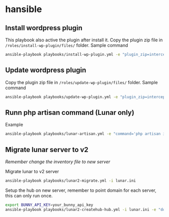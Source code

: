 # hansible

## Install wordpress plugin
This playbook also active the plugin after install it.
Copy the plugin zip file in `/roles/install-wp-plugin/files/` folder.
Sample command
```bash
ansible-playbook playbooks/install-wp-plugin.yml -e "plugin_zip=intercept-carshield.zip  plugin_name=intercept-cardshield"  -i inventories/wordpress.ini
```

## Update wordpress plugin
Copy the plugin zip file in `/roles/update-wp-plugin/files/` folder.
Sample command
```bash
ansible-playbook playbooks/update-wp-plugin.yml -e "plugin_zip=intercept-cardshield.zip plugin_name=intercept-cardshield" -i inventories/wordpress.ini"
```

## Runn php artisan command (Lunar only)
Example
```bash
ansible-playbook playbooks/lunar-artisan.yml -e "command='php artisan inspire'" -i inventories/lunar.ini
```

## Migrate lunar server to v2
*Remember change the inventory file to new server*

Migrate lunar to v2 server
```bash
ansible-playbook playbooks/lunar2-migrate.yml -i lunar.ini
```

Setup the hub on new server, remember to point domain for each server, this can only run once.
```bash
export BUNNY_API_KEY=your_bunny_api_key
ansible-playbook playbooks/lunar2-createhub-hub.yml -i lunar.ini -e "domain=s322.tdalunar.com"
```
